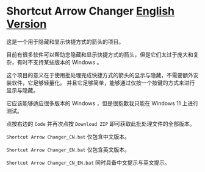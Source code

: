 # Shortcut Arrow Changer [English Version](https://github.com/Bug-Craft/Shortcut-Arrow-Changer/blob/main/README.md)
这是一个用于隐藏和显示快捷方式的箭头的项目。

目前有很多软件可以帮助您隐藏和显示快捷方式的箭头，但是它们太过于庞大和复杂，有时不支持某些版本的 Windows 。

这个项目的意义在于使用批处理完成快捷方式的箭头的显示与隐藏，不需要额外安装软件，它足够轻量化。
并且它足够简单，能够通过仅按一个按键的方式来进行显示与隐藏。

它应该能够适应很多版本的 Windows ，但是很抱歉我只能在 Windows 11 上进行测试。

点按右边的 `Code` 并再次点按 `Download ZIP` 即可获取此批处理文件的全部版本。

`Shortcut Arrow Changer_CN.bat` 仅包含中文版本。

`Shortcut Arrow Changer_EN.bat` 仅包含英文版本。

`Shortcut Arrow Changer_CN_EN.bat` 同时具备中文提示与英文提示。
